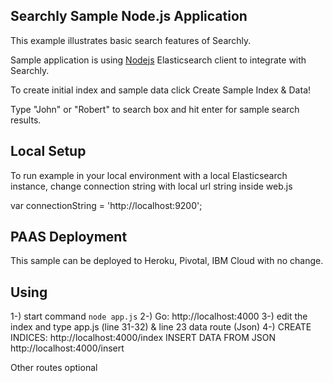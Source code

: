 ## Searchly Sample Node.js Application

This example illustrates basic search features of Searchly.

Sample application is using [Nodejs](https://github.com/elasticsearch/elasticsearch-js) Elasticsearch client to integrate with Searchly.

To create initial index and sample data click Create Sample Index & Data!

Type "John" or "Robert" to search box and hit enter for sample search results.

## Local Setup

To run example in your local environment with a local Elasticsearch instance, change connection string with local url string inside web.js

var connectionString = 'http://localhost:9200';

## PAAS Deployment

This sample can be deployed to Heroku, Pivotal, IBM Cloud with no change.

## Using

1-) start command `node app.js`
2-) Go: http://localhost:4000
3-) edit the index and type app.js (line 31-32) & line 23 data route (Json)
4-) CREATE INDICES: http://localhost:4000/index
INSERT DATA FROM JSON http://localhost:4000/insert

Other routes optional
